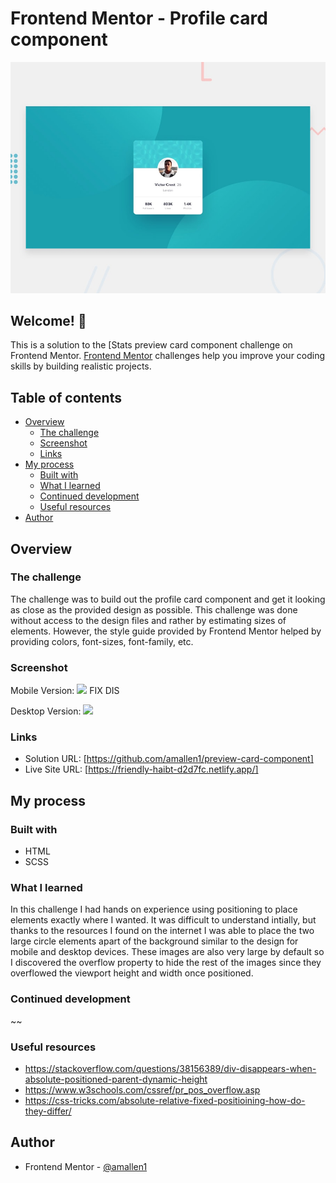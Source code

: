 # Frontend Mentor - Profile card component

![Design preview for the Profile card component coding challenge](./design/desktop-preview.jpg)


## Welcome! 👋

This is a solution to the [Stats preview card component challenge on Frontend Mentor.
[Frontend Mentor](https://www.frontendmentor.io) challenges help you improve your coding skills by building realistic projects.

## Table of contents

- [Overview](#overview)
  - [The challenge](#the-challenge)
  - [Screenshot](#screenshot)
  - [Links](#links)
- [My process](#my-process)
  - [Built with](#built-with)
  - [What I learned](#what-i-learned)
  - [Continued development](#continued-development)
  - [Useful resources](#useful-resources)
- [Author](#author)

## Overview

### The challenge

The challenge was to build out the profile card component and get it looking as close as the provided design as possible. 
This challenge was done without access to the design files and rather by estimating sizes of elements. However, the style guide provided by Frontend Mentor helped by providing colors, font-sizes, font-family, etc. 

### Screenshot

Mobile Version:
<img src="/images/mobile-design.png" width="300"/>
FIX DIS

Desktop Version:
<img src="/images/desktop-design.png" width="500">


### Links

- Solution URL: [https://github.com/amallen1/preview-card-component]
- Live Site URL: [https://friendly-haibt-d2d7fc.netlify.app/]


## My process

### Built with

- HTML
- SCSS

### What I learned

In this challenge I had hands on experience using positioning to place elements exactly where I wanted. It was difficult to understand intially, but thanks to the resources I found on the internet I was able to place the two large circle elements apart of the background similar to the design for mobile and desktop devices. These images are also very large by default so I discovered the overflow property to hide the rest of the images since they overflowed the viewport height and width once positioned.

### Continued development

~~

### Useful resources

- https://stackoverflow.com/questions/38156389/div-disappears-when-absolute-positioned-parent-dynamic-height
- https://www.w3schools.com/cssref/pr_pos_overflow.asp
- https://css-tricks.com/absolute-relative-fixed-positioining-how-do-they-differ/

## Author
- Frontend Mentor - [@amallen1](https://www.frontendmentor.io/profile/amallen1)

